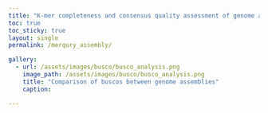 ```yaml
---
title: "K-mer completeness and consensus quality assessment of genome assemblies"
toc: true
toc_sticky: true
layout: single
permalink: /merqury_assembly/

gallery:
  - url: /assets/images/busco/busco_analysis.png
    image_path: /assets/images/busco/busco_analysis.png
    title: "Comparison of buscos between genome assemblies"
    caption: 

---
```

